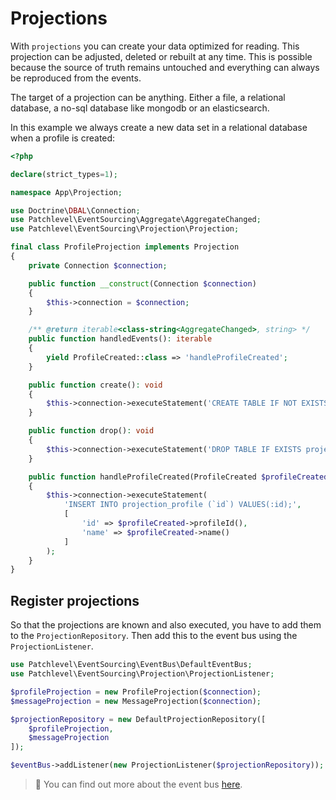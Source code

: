 # Projections

With `projections` you can create your data optimized for reading.
This projection can be adjusted, deleted or rebuilt at any time.
This is possible because the source of truth remains untouched 
and everything can always be reproduced from the events.

The target of a projection can be anything. 
Either a file, a relational database, a no-sql database like mongodb or an elasticsearch.

In this example we always create a new data set in a relational database when a profile is created:

```php
<?php

declare(strict_types=1);

namespace App\Projection;

use Doctrine\DBAL\Connection;
use Patchlevel\EventSourcing\Aggregate\AggregateChanged;
use Patchlevel\EventSourcing\Projection\Projection;

final class ProfileProjection implements Projection
{
    private Connection $connection;

    public function __construct(Connection $connection)
    {
        $this->connection = $connection;
    }

    /** @return iterable<class-string<AggregateChanged>, string> */
    public function handledEvents(): iterable
    {
        yield ProfileCreated::class => 'handleProfileCreated';
    }

    public function create(): void
    {
        $this->connection->executeStatement('CREATE TABLE IF NOT EXISTS projection_profile (id VARCHAR PRIMARY KEY);');
    }

    public function drop(): void
    {
        $this->connection->executeStatement('DROP TABLE IF EXISTS projection_profile;');
    }

    public function handleProfileCreated(ProfileCreated $profileCreated): void
    {
        $this->connection->executeStatement(
            'INSERT INTO projection_profile (`id`) VALUES(:id);',
            [
                'id' => $profileCreated->profileId(),
                'name' => $profileCreated->name()
            ]
        );
    }
}
```

## Register projections

So that the projections are known and also executed, you have to add them to the `ProjectionRepository`.
Then add this to the event bus using the `ProjectionListener`.

```php
use Patchlevel\EventSourcing\EventBus\DefaultEventBus;
use Patchlevel\EventSourcing\Projection\ProjectionListener;

$profileProjection = new ProfileProjection($connection);
$messageProjection = new MessageProjection($connection);

$projectionRepository = new DefaultProjectionRepository([
    $profileProjection,
    $messageProjection
]);

$eventBus->addListener(new ProjectionListener($projectionRepository));
```

> :book: You can find out more about the event bus [here](./event_bus.md). 